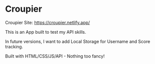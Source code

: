 # Croupier
Croupier Site: https://croupier.netlify.app/

This is an App built to test my API skills.

In future versions, I want to add Local Storage for Username and Score tracking.

Built with HTML/CSS/JS/API - Nothing too fancy!
